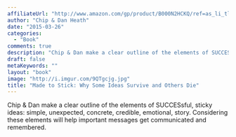 ```yaml
---
affiliateUrl: "http://www.amazon.com/gp/product/B000N2HCKQ/ref=as_li_tl?ie=UTF8&camp=1789&creative=390957&creativeASIN=B000N2HCKQ&linkCode=as2&tag=jaktre-20&linkId=P3Z6A427B7JDXGX6"
author: "Chip & Dan Heath"
date: "2015-03-26"
categories:
  - "Book"
comments: true
description: "Chip & Dan make a clear outline of the elements of SUCCESsful, sticky ideas: simple, unexpected, concrete, credible, emotional, story.  Considering th"
draft: false
metaKeywords: ""
layout: "book"
image: "http://i.imgur.com/9QTgcjg.jpg"
title: "Made to Stick: Why Some Ideas Survive and Others Die"
---
```


Chip & Dan make a clear outline of the elements of SUCCESsful, sticky ideas: simple, unexpected, concrete, credible, emotional, story.  Considering these elements will help important messages get communicated and remembered.
